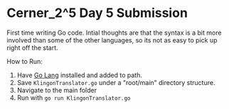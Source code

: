 # Cerner_2^5 Day 5 Submission

First time writing Go code. Intial thoughts are that the syntax is a bit more involved than some of the other languages, so its not as easy to pick up right off the start.

How to Run:

1.  Have [Go Lang](https://go.dev/doc/install) installed and added to path.
2.  Save `KlingonTranslator.go` under a "root/main" directory structure.
3.  Navigate to the main folder
4.  Run with `go run KlingonTranslator.go`
